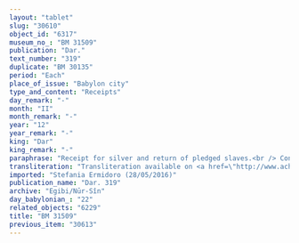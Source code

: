 ```yaml
---
layout: "tablet"
slug: "30610"
object_id: "6317"
museum_no_: "BM 31509"
publication: "Dar."
text_number: "319"
duplicate: "BM 30135"
period: "Each"
place_of_issue: "Babylon city"
type_and_content: "Receipts"
day_remark: "-"
month: "II"
month_remark: "-"
year: "12"
year_remark: "-"
king: "Dar"
king_remark: "-"
paraphrase: "Receipt for silver and return of pledged slaves.<br /> Concerns the debt of 3(!) minas of medium-quality silver, of which 1/8 is alloy,&nbsp;that&nbsp;<strong>B</strong>&nbsp;owes to&nbsp;<strong>A</strong>&nbsp;and for which two of the debtor&#39;s&nbsp;slaves (<strong>C<sub>1</sub></strong>&nbsp;and&nbsp;<strong><sup>f</sup>C<sub>2</sub></strong>) were taken as pledge.<br /> The promissory note that was issued provided that&nbsp;<strong>B</strong>&nbsp;should pay back his debt&nbsp;by the 20th&nbsp;of Nisan (I)&nbsp;(the duplicate has Nisan, 10th),&nbsp;i.e. within half a year:&nbsp;should he fail&nbsp;to do so, his pledged slaves would have been&nbsp;transferred to the creditor&rsquo;s ownership&nbsp;with the purchase price being equal to&nbsp;the value of the debt. In the present document, dated in Abu (V), it is recorded that&nbsp;<strong>B</strong>&nbsp;gives&nbsp;the 3 minas of silver to&nbsp;<strong>A&nbsp;</strong>(thus&nbsp;paying his debt within the established deadline). As a result,&nbsp;<strong>A</strong>&nbsp;promptly returns&nbsp;the promissory note together with the&nbsp;slaves to&nbsp;<strong>B&nbsp;</strong>(<em>t&acirc;ru-nadānu</em>). Names of 8 witnesses and the scribe.<br /> &nbsp;<br /> <strong>A&nbsp;</strong>= Bēl-ibni/&Scaron;āpik-zēri//&Scaron;ang&ucirc;-S&icirc;n;&nbsp;<strong>B&nbsp;</strong>= Marduk-nāṣir-apli/Itti-Marduk-balāṭu//Egibi;&nbsp;<strong>C<sub>1</sub></strong>= Nab&ucirc;-lū-&scaron;ulmu,&nbsp;slave of&nbsp;<strong>B</strong>;&nbsp;<strong><sup>f</sup>C<sub>2</sub></strong>=&nbsp;<sup>f</sup>Lū-balṭat"
transliteration: "Transliteration available on <a href=\"http://www.achemenet.com/en/item/?/textual-sources/texts-by-regions/babylonia/babylon/1659181\" target=\"_blank\">Achemenet</a>"
imported: "Stefania Ermidoro (28/05/2016)"
publication_name: "Dar. 319"
archive: "Egibi/Nūr-Sîn"
day_babylonian_: "22"
related_objects: "6229"
title: "BM 31509"
previous_item: "30613"
---
```

